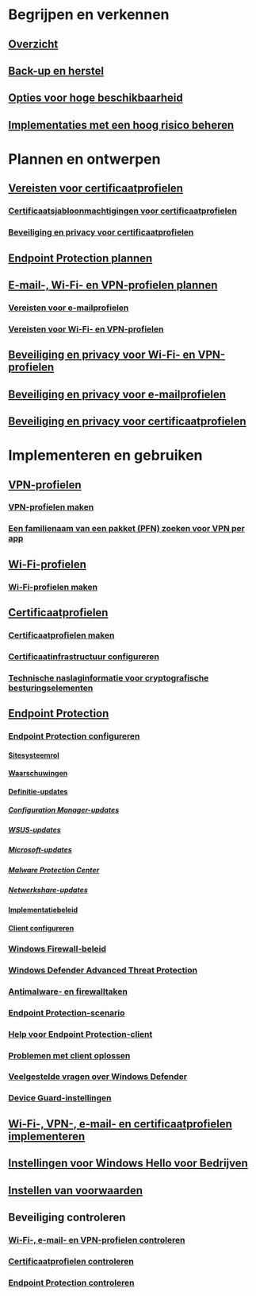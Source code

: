 # Begrijpen en verkennen
## [Overzicht](understand\protect-data-and-site-infrastructure.md)
## [Back-up en herstel](understand/backup-and-recovery.md)
## [Opties voor hoge beschikbaarheid](understand/high-availability-options.md)
## [Implementaties met een hoog risico beheren](understand/settings-to-manage-high-risk-deployments.md)

# Plannen en ontwerpen
## [Vereisten voor certificaatprofielen](plan-design/prerequisites-for-certificate-profiles.md)
### [Certificaatsjabloonmachtigingen voor certificaatprofielen](plan-design/planning-for-certificate-template-permissions.md)
### [Beveiliging en privacy voor certificaatprofielen](plan-design/security-and-privacy-for-certificate-profiles.md)

## [Endpoint Protection plannen](plan-design/planning-for-endpoint-protection.md)

## [E-mail-, Wi-Fi- en VPN-profielen plannen](plan-design/prerequisites-for-email-profiles.md)
### [Vereisten voor e-mailprofielen](plan-design/prerequisites-for-email-profiles.md)
### [Vereisten voor Wi-Fi- en VPN-profielen](plan-design/prerequisites-for-wifi-vpn-profiles.md)

## [Beveiliging en privacy voor Wi-Fi- en VPN-profielen](plan-design/security-and-privacy-for-wifi-vpn-profiles.md)

## [Beveiliging en privacy voor e-mailprofielen](plan-design/security-and-privacy-for-email-profiles.md)

## [Beveiliging en privacy voor certificaatprofielen](plan-design/security-and-privacy-for-certificate-profiles.md)

# Implementeren en gebruiken
## [VPN-profielen](deploy-use/vpn-profiles.md)
### [VPN-profielen maken](deploy-use/create-vpn-profiles.md)
### [Een familienaam van een pakket (PFN) zoeken voor VPN per app](deploy-use/find-a-pfn-for-per-app-vpn.md)

## [Wi-Fi-profielen](deploy-use/create-wifi-profiles.md)
### [Wi-Fi-profielen maken](deploy-use/create-wifi-profiles.md)

## [Certificaatprofielen](deploy-use/introduction-to-certificate-profiles.md)
### [Certificaatprofielen maken](deploy-use/create-certificate-profiles.md)
### [Certificaatinfrastructuur configureren](deploy-use/certificate-infrastructure.md)
### [Technische naslaginformatie voor cryptografische besturingselementen](deploy-use/cryptographic-controls-technical-reference.md)

## [Endpoint Protection](deploy-use/endpoint-protection.md)
### [Endpoint Protection configureren](deploy-use/endpoint-protection-configure.md)
#### [Sitesysteemrol](deploy-use/endpoint-protection-site-role.md)
#### [Waarschuwingen](deploy-use/endpoint-configure-alerts.md)
#### [Definitie-updates](deploy-use/endpoint-definition-updates.md)
##### [Configuration Manager-updates](deploy-use/endpoint-definitions-configmgr.md)
##### [WSUS-updates](deploy-use/endpoint-definitions-wsus.md)
##### [Microsoft-updates](deploy-use/endpoint-definitions-microsoft-updates.md)
##### [Malware Protection Center](deploy-use/endpoint-definitions-protection-center.md)
##### [Netwerkshare-updates](deploy-use/endpoint-definitions-network.md)

#### [Implementatiebeleid](deploy-use/endpoint-antimalware-policies.md)
#### [Client configureren](deploy-use/endpoint-protection-configure-client.md)

### [Windows Firewall-beleid](deploy-use/create-windows-firewall-policies.md)
### [Windows Defender Advanced Threat Protection](deploy-use/windows-defender-advanced-threat-protection.md)
### [Antimalware- en firewalltaken](deploy-use/endpoint-antimalware-firewall.md)
### [Endpoint Protection-scenario](deploy-use/scenarios-endpoint-protection.md)
### [Help voor Endpoint Protection-client](deploy-use/endpoint-protection-client-help.md)
### [Problemen met client oplossen](deploy-use/troubleshoot-endpoint-client.md)
### [Veelgestelde vragen over Windows Defender](deploy-use/endpoint-protection-client-faq.md)
### [Device Guard-instellingen](deploy-use/use-device-guard-with-configuration-manager.md)

## [Wi-Fi-, VPN-, e-mail- en certificaatprofielen implementeren](deploy-use/deploy-wifi-vpn-email-cert-profiles.md)
## [Instellingen voor Windows Hello voor Bedrijven](deploy-use/windows-hello-for-business-settings.md)

## [Instellen van voorwaarden](../mdm/deploy-use/terms-and-conditions.md)

## Beveiliging controleren
### [Wi-Fi-, e-mail- en VPN-profielen controleren](deploy-use/monitor-wifi-email-vpn-profiles.md)
### [Certificaatprofielen controleren](deploy-use/monitor-certificate-profiles.md)
### [Endpoint Protection controleren](deploy-use/monitor-endpoint-protection.md)
